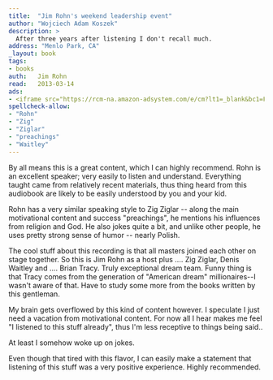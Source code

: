 ```yaml
---
title:	"Jim Rohn's weekend leadership event"
author: "Wojciech Adam Koszek"
description: >
  After three years after listening I don't recall much.
address: "Menlo Park, CA"
_layout: book
tags:
- books
auth:	Jim Rohn
read:	2013-03-14
ads:
- <iframe src="https://rcm-na.amazon-adsystem.com/e/cm?lt1=_blank&bc1=FFFFFF&IS2=1&npa=1&bg1=FFFFFF&fc1=000000&lc1=FF0000&t=wkoszek08-20&o=1&p=8&l=as4&m=amazon&f=ifr&ref=ss_til&asins=B000KJ98PE" style="width:120px;height:240px;" scrolling="no" marginwidth="0" marginheight="0" frameborder="0"></iframe>
spellcheck-allow:
- "Rohn"
- "Zig"
- "Ziglar"
- "preachings"
- "Waitley"
---
```

By all means this is a great content, which I can highly recommend. Rohn is
an excellent speaker; very easily to listen and understand. Everything
taught came from relatively recent materials, thus thing heard from this
audiobook are likely to be easily understood by you and your kid.

Rohn has a very similar speaking style to Zig Ziglar -- along the main
motivational content and success "preachings", he mentions his influences
from religion and God. He also jokes quite a bit, and unlike other people,
he uses pretty strong sense of humor -- nearly Polish.

The cool stuff about this recording is that all masters joined each other on
stage together. So this is Jim Rohn as a host plus .... Zig Ziglar, Denis
Waitley and .... Brian Tracy. Truly exceptional dream team. Funny thing is
that Tracy comes from the generation of "American dream" millionaires--I
wasn't aware of that. Have to study some more from the books written by this
gentleman.

My brain gets overflowed by this kind of content however. I speculate I just
need a vacation from motivational content. For now all I hear makes me feel
"I listened to this stuff already", thus I'm less receptive to things being
said..

At least I somehow woke up on jokes.

Even though that tired with this flavor, I can easily make a statement that
listening of this stuff was a very positive experience. Highly recommended.
